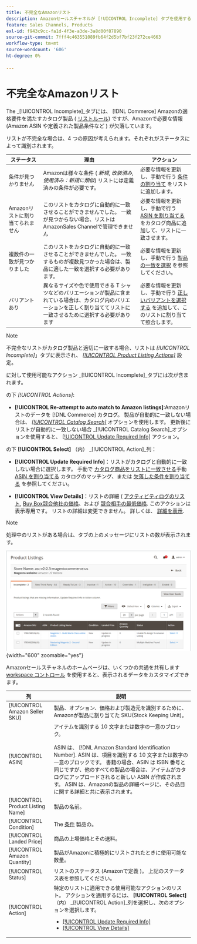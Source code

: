```yaml
---
title: 不完全なAmazonリスト
description: Amazonセールスチャネルが [!UICONTROL Incomplete] タブを使用すると、不完全なAmazonリストの実施要件を特定して満たすのに役立ちます。
feature: Sales Channels, Products
exl-id: f943c9cc-fa1d-4f3e-a3de-3a8d00f87890
source-git-commit: 7fff4c463551089fb64f2d5bf7bf23f272ce4663
workflow-type: tm+mt
source-wordcount: '606'
ht-degree: 0%

---
```


# 不完全なAmazonリスト

The _[!UICONTROL Incomplete]_タブには、 [!DNL Commerce] Amazonの適格要件を満たすカタログ製品 ( [リストルール](./listing-rules.md)) ですが、Amazonで必要な情報 (Amazon ASIN や定義された製品条件など ) が欠落しています。

リストが不完全な場合は、4 つの原因が考えられます。それぞれがステータスによって識別されます。

| ステータス | 理由 | アクション |
|------------------------------------|-------------------------------------------------------------------------------------------------------------------------------------------------------------------------------------------------|----------------------------------------------------------------------------------------------------------------------------------------------------------------------------------------------------------------|
| 条件が見つかりません | Amazonは様々な条件 ( _新規_, _改装済み_, _使用済み：新規に類似_) リストには定義済みの条件が必要です。 | 必要な情報を更新し、手動で行う [条件の割り当て](./amazon-manually-update-incomplete-listing.md#update-required-info-missing-condition) をリストに追加します。 |
| Amazonリストに割り当てられません | このリストをカタログに自動的に一致させることができませんでした。 一致が見つからない場合、リストはAmazonSales Channelで管理できません | 必要な情報を更新し、手動で行う [ASIN を割り当てる](./amazon-manually-update-incomplete-listing.md#update-required-info-unable-to-assign-to-amazon-listing) をカタログ商品に追加して、リストに一致させます。 |
| 複数件の一致が見つかりました | このリストをカタログに自動的に一致させることができませんでした。 一致するものが複数見つかった場合は、製品に適した一致を選択する必要があります。 | 必要な情報を更新し、手動で行う [製品の一致を選択](./amazon-manually-update-incomplete-listing.md#update-required-info-multiple-matches-found) を参照してください。 |
| バリアントあり | 異なるサイズや色で使用できる T シャツなどのバリエーションが製品に含まれている場合は、カタログ内のバリエーションを正しく割り当ててリストに一致させるために選択する必要があります | 必要な情報を更新し、手動で行う [正しいバリアントを選択する](./amazon-manually-update-incomplete-listing.md#update-required-info-has-variants) を追加して、このリストに割り当てて照合します。 |

>[!NOTE]
>不完全なリストがカタログ製品と適切に一致する場合、リストは _[!UICONTROL Incomplete]_」タブに表示され、 [_[!UICONTROL Product Listing Actions]_](./product-listing-actions.md) 設定。

に対して使用可能なアクション _[!UICONTROL Incomplete]_タブには次が含まれます。

の下 _[!UICONTROL Actions]_:

- **[!UICONTROL Re-attempt to auto match to Amazon listings]**:Amazonリストのデータを [!DNL Commerce] カタログ。 製品が自動的に一致しない場合は、 [_[!UICONTROL Catalog Search]_](./catalog-search.md) オプションを使用します。 更新後にリストが自動的に一致しない場合 _[!UICONTROL Catalog Search]_オプションを使用すると、 [[!UICONTROL Update Required Info]](./amazon-manually-update-incomplete-listing.md#update-required-info-multiple-matches-found) アクション。

の下 **[!UICONTROL Select]** （内） _[!UICONTROL Action]_列：

- **[!UICONTROL Update Required Info]**：リストがカタログと自動的に一致しない場合に選択します。 手動で [カタログ商品をリストに一致させる](./amazon-manually-update-incomplete-listing.md#update-required-info-multiple-matches-found)手動 [ASIN を割り当てる](./amazon-manually-update-incomplete-listing.md#update-required-info-unable-to-assign-to-amazon-listing) カタログのマッチング、または [欠落した条件を割り当てる](./amazon-manually-update-incomplete-listing.md#update-required-info-missing-condition) を参照してください。

- **[!UICONTROL View Details]**：リストの詳細 ( [アクティビティログのリスト](./product-listing-details.md#listing-activity-log), [Buy Box競合他社の価格](./product-listing-details.md#buy-box-competitor-pricing)、および [競合相手の最低価格](./product-listing-details.md#lowest-competitor-pricing). このアクションは表示専用です。 リストの詳細は変更できません。 詳しくは、 [詳細を表示](./product-listing-details.md).

>[!NOTE]
>
>処理中のリストがある場合は、タブの上のメッセージにリストの数が表示されます。

![不完全なAmazonリスト](assets/amazon-incomplete-listings.png){width="600" zoomable="yes"}

Amazonセールスチャネルのホームページは、いくつかの共通を共有します [workspace コントロール](./workspace-controls.md) を使用すると、表示されるデータをカスタマイズできます。

| 列 | 説明 |
|-----------------------------------|------------------------------------------------------------------------------------------------------------------------------------------------------------------------------------------------------------------------------------------------------------------------------------------------------------------------------------------------------------------------------------------------------------------------------------------------------------------------------------------|
| [!UICONTROL Amazon Seller SKU] | 製品、オプション、価格および製造元を識別するために、Amazonが製品に割り当てた SKU(Stock Keeping Unit)。 |
| [!UICONTROL ASIN] | アイテムを識別する 10 文字または数字の一意のブロック。<br><br>ASIN は、 [!DNL Amazon Standard Identification Number]. ASIN は、項目を識別する 10 文字または数字の一意のブロックです。 書籍の場合、ASIN は ISBN 番号と同じですが、他のすべての製品の場合は、アイテムがカタログにアップロードされると新しい ASIN が作成されます。 ASIN は、Amazonの製品の詳細ページに、その品目に関する詳細と共に表示されます。 |
| [!UICONTROL Product Listing Name] | 製品の名前。 |
| [!UICONTROL Condition] | The [条件](./product-listing-condition.md) 製品の。 |
| [!UICONTROL Landed Price] | 商品の上場価格とその送料。 |
| [!UICONTROL Amazon Quantity] | 製品がAmazonに積極的にリストされたときに使用可能な数量。 |
| [!UICONTROL Status] | リストのステータス (Amazonで定義 )。 上記のステータス表を参照してください。 |
| [!UICONTROL Action] | 特定のリストに適用できる使用可能なアクションのリスト。 アクションを適用するには、 **[!UICONTROL Select]** （内） _[!UICONTROL Action]_列を選択し、次のオプションを選択します。<ul><li>[[!UICONTROL Update Required Info]](./amazon-manually-update-incomplete-listing.md)</li><li>[[!UICONTROL View Details]](./product-listing-details.md)</li></ul> |
